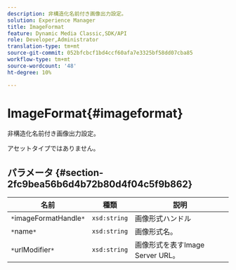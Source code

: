 ```yaml
---
description: 非構造化名前付き画像出力設定。
solution: Experience Manager
title: ImageFormat
feature: Dynamic Media Classic,SDK/API
role: Developer,Administrator
translation-type: tm+mt
source-git-commit: 052bfcbcf1bd4ccf60afa7e3325bf58dd07cba85
workflow-type: tm+mt
source-wordcount: '48'
ht-degree: 10%

---
```



# ImageFormat{#imageformat}

非構造化名前付き画像出力設定。

アセットタイプではありません。

## パラメータ {#section-2fc9bea56b6d4b72b80d4f04c5f9b862}

| 名前 | 種類 | 説明 |
|---|---|---|
| `*`imageFormatHandle`*` | `xsd:string` | 画像形式ハンドル |
| `*`name`*` | `xsd:string` | 画像形式名。 |
| `*`urlModifier`*` | `xsd:string` | 画像形式を表すImage Server URL。 |

